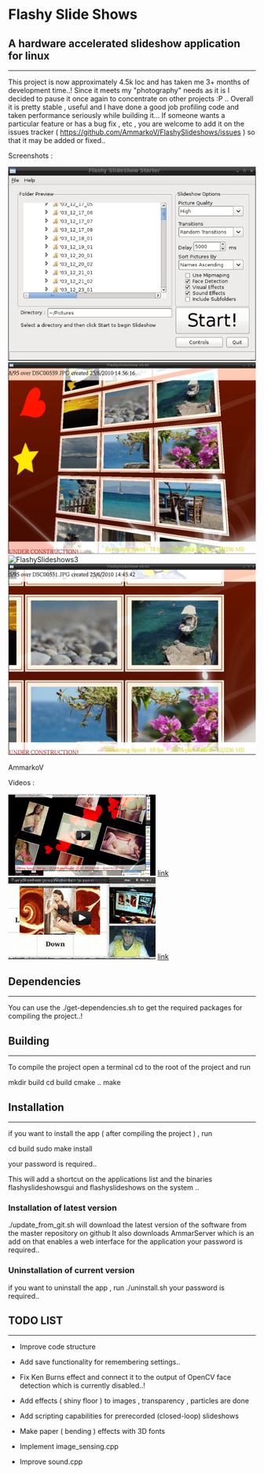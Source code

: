 # Flashy Slide Shows

## A hardware accelerated slideshow application for linux

----------------------
 
This project is now approximately 4.5k loc and has taken me 3+ months of development time..!
Since it meets my "photography" needs as it is I decided to pause it once again to concentrate on other projects :P .. Overall it is pretty stable , useful and I have done a good job profiling code and taken performance seriously while building it... 
If someone wants a particular feature or has a bug fix , etc , you are welcome to add it on the issues tracker ( https://github.com/AmmarkoV/FlashySlideshows/issues ) so that it may be added or fixed..  
   
Screenshots :

![FlashySlideshows1](https://raw.githubusercontent.com/AmmarkoV/FlashySlideshows/master/screenshots/screenshot1.jpg)
![FlashySlideshows2](https://raw.githubusercontent.com/AmmarkoV/FlashySlideshows/master/screenshots/screenshot2.jpg)
![FlashySlideshows3](https://raw.githubusercontent.com/AmmarkoV/FlashySlideshows/master/screenshots/screenshot3.jpg)
![FlashySlideshows4](https://raw.githubusercontent.com/AmmarkoV/FlashySlideshows/master/screenshots/screenshot4.jpg)

AmmarkoV

Videos :

![YouTube Link](https://raw.githubusercontent.com/AmmarkoV/FlashySlideshows/master/screenshots/utube1.png)  [link](http://www.youtube.com/watch?v=QwYI-nkeCIw)
![YouTube Link](https://raw.githubusercontent.com/AmmarkoV/FlashySlideshows/master/screenshots/utube2.png)  [link](http://www.youtube.com/watch?v=zBEPWMlduAY)
 

## Dependencies
------------------------------------------------------------------ 

You can use the ./get-dependencies.sh to get the required packages for compiling the project..!


## Building
------------------------------------------------------------------ 

To compile the project open a terminal cd to the root of the project and run

mkdir build 
cd build 
cmake ..
make 
  
## Installation
------------------------------------------------------------------ 


if you want to install the app ( after compiling the project ) , run 

cd build
sudo make install

your password is required.. 

This will add a shortcut on the applications list and the binaries flashyslideshowsgui and flashyslideshows on the system ..

### Installation of latest version

./update_from_git.sh will download the latest version of the software from the master repository on github
It also downloads AmmarServer which is an add on that enables a web interface for the application 
your password is required..  


### Uninstallation of current version

if you want to uninstall the app , run 
./uninstall.sh
your password is required..  

  

## TODO LIST
------------------------------------------------------------------ 

* Improve code structure

* Add save functionality for remembering settings..

* Fix Ken Burns effect and connect it to the output of OpenCV face detection which is currently disabled..!

* Add effects ( shiny floor ) to images  ,  transparency , particles  are done

* Add scripting capabilities for prerecorded (closed-loop) slideshows

* Make paper ( bending ) effects with 3D fonts

* Implement image_sensing.cpp

* Improve sound.cpp 


